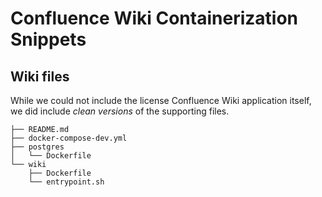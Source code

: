 # Confluence Wiki Containerization Snippets

## Wiki files

While we could not include the license Confluence Wiki application itself, we did include *clean versions* of the supporting files.

```text
├── README.md
├── docker-compose-dev.yml
├── postgres
│   └── Dockerfile
└── wiki 
    ├── Dockerfile
    └── entrypoint.sh
```